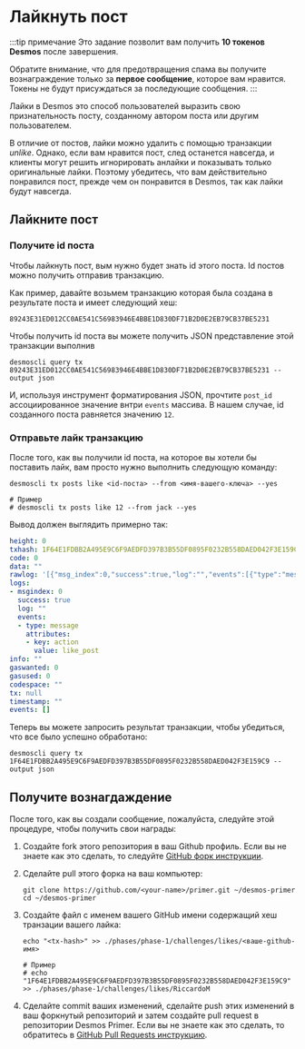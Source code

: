 # Лайкнуть пост
:::tip примечание 
Это задание позволит вам получить **10 токенов Desmos** после завершения.   

Обратите внимание, что для предотвращения спама вы получите вознаграждение только за **первое сообщение**, которое вам нравится. Токены не будут присуждаться за последующие сообщения.
:::  

Лайки в Desmos это способ пользователей выразить свою признательность посту, созданному автором поста или другим пользователем.

В отличие от постов, лайки можно удалить с помощью транзакции _unlike_. Однако, если вам нравится пост, след останется навсегда, и клиенты могут решить игнорировать анлайки и показывать только оригинальные лайки. Поэтому убедитесь, что вам действительно понравился пост, прежде чем он понравится в Desmos, так как лайки будут навсегда.

## Лайкните пост
### Получите id поста
Чтобы лайкнуть пост, вым нужно будет знать id этого поста. Id постов можно получить отправив транзакцию. 

Как пример, давайте возьмем транзакцию которая была создана в результате поста и имеет следующий хеш:  

```
89243E31ED012CC0AE541C56983946E4BBE1D830DF71B2D0E2EB79CB37BE5231
```

Чтобы получить id поста вы можете получить JSON представление этой транзакции выполнив

```shell
desmoscli query tx 89243E31ED012CC0AE541C56983946E4BBE1D830DF71B2D0E2EB79CB37BE5231 --output json
```

И, используя инструмент форматирования JSON, прочтите `post_id` ассоциированное значение внтри `events` массива. В нашем случае, id созданного поста равняется значению `12`.

### Отправьте лайк транзакцию
После того, как вы получили id поста, на которое вы хотели бы поставить лайк, вам просто нужно выполнить следующую команду:

```shell
desmoscli tx posts like <id-поста> --from <имя-вашего-ключа> --yes

# Пример 
# desmoscli tx posts like 12 --from jack --yes
```

Вывод должен выглядить примерно так:

```yml
height: 0
txhash: 1F64E1FDBB2A495E9C6F9AEDFD397B3B55DF0895F0232B558DAED042F3E159C9
code: 0
data: ""
rawlog: '[{"msg_index":0,"success":true,"log":"","events":[{"type":"message","attributes":[{"key":"action","value":"like_post"}]}]}]'
logs:
- msgindex: 0
  success: true
  log: ""
  events:
  - type: message
    attributes:
    - key: action
      value: like_post
info: ""
gaswanted: 0
gasused: 0
codespace: ""
tx: null
timestamp: ""
events: []
```

Теперь вы можете запросить результат транзакции, чтобы убедиться, что все было успешно обработано:

```shell
desmoscli query tx 1F64E1FDBB2A495E9C6F9AEDFD397B3B55DF0895F0232B558DAED042F3E159C9 --output json
```

## Получите вознагдаждение 
После того, как вы создали сообщение, пожалуйста, следуйте этой процедуре, чтобы получить свои награды:

1. Создайте fork этого репозитория в ваш Github профиль. 
   Если вы не знаете как это сделать, то следуйте [GitHub форк инструкции](https://help.github.com/en/github/getting-started-with-github/fork-a-repo).

2. Сделайте pull этого форка на ваш компьютер:   
   ```shell
   git clone https://github.com/<your-name>/primer.git ~/desmos-primer
   cd ~/desmos-primer
   ```

3. Создайте файл с именем вашего GitHub имени содержащий хеш транзации вашего лайка:    
   ```shell
   echo "<tx-hash>" >> ./phases/phase-1/challenges/likes/<ваше-github-имя>
   
   # Пример
   # echo "1F64E1FDBB2A495E9C6F9AEDFD397B3B55DF0895F0232B558DAED042F3E159C9" >> ./phases/phase-1/challenges/likes/RiccardoM
   ```

4. Сделайте commit ваших изменений, сделайте push этих изменений в ваш форкнутый репозиторий и затем создайте pull request в репозитории Desmos Primer. Если вы не знаете как это сделать, то обратитесь в [GitHub Pull Requests инструкцию](https://help.github.com/en/github/collaborating-with-issues-and-pull-requests/creating-a-pull-request).